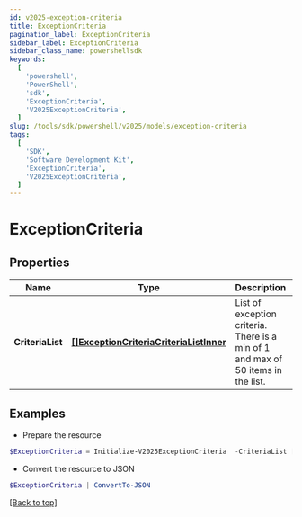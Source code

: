 ```yaml
---
id: v2025-exception-criteria
title: ExceptionCriteria
pagination_label: ExceptionCriteria
sidebar_label: ExceptionCriteria
sidebar_class_name: powershellsdk
keywords:
  [
    'powershell',
    'PowerShell',
    'sdk',
    'ExceptionCriteria',
    'V2025ExceptionCriteria',
  ]
slug: /tools/sdk/powershell/v2025/models/exception-criteria
tags:
  [
    'SDK',
    'Software Development Kit',
    'ExceptionCriteria',
    'V2025ExceptionCriteria',
  ]
---
```


# ExceptionCriteria

## Properties

| Name | Type | Description | Notes |
| --- | --- | --- | --- |
| **CriteriaList** | [**[]ExceptionCriteriaCriteriaListInner**](exception-criteria-criteria-list-inner) | List of exception criteria. There is a min of 1 and max of 50 items in the list. | [optional] |

## Examples

- Prepare the resource

```powershell
$ExceptionCriteria = Initialize-V2025ExceptionCriteria  -CriteriaList [{type=ENTITLEMENT, id=2c9180866166b5b0016167c32ef31a66, existing=true}, {type=ENTITLEMENT, id=2c9180866166b5b0016167c32ef31a67, existing=false}]
```

- Convert the resource to JSON

```powershell
$ExceptionCriteria | ConvertTo-JSON
```

[[Back to top]](#)
